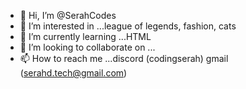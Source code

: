 - 👋 Hi, I’m @SerahCodes
- 👀 I’m interested in ...league of legends, fashion, cats
- 🌱 I’m currently learning ...HTML
- 💞️ I’m looking to collaborate on ...
- 📫 How to reach me ...discord (codingserah) gmail (serahd.tech@gmail.com)

<!---
SerahCodes/SerahCodes is a ✨ special ✨ repository because its `README.md` (this file) appears on your GitHub profile.
You can click the Preview link to take a look at your changes.
--->
